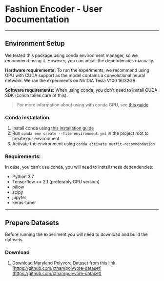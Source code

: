 # Fashion Encoder - User Documentation
---




## Environment Setup

We tested this package using conda environment manager, so we recommend using it. However, you can install the dependencies manually.

__Hardware requirements:__
To run the experiments, we recommend using GPU with CUDA support as the model contains a convolutional neural network. We ran the experiments on NVIDIA Tesla V100 16/32GB

__Software requirements:__
When using conda, you don't need to install CUDA SDK (conda takes care of this).

> For more information about using with conda GPU, see [this guide](https://docs.anaconda.com/anaconda/user-guide/tasks/gpu-packages/) 

### Conda installation:
1. Install conda using [this installation guide](https://docs.conda.io/projects/conda/en/latest/user-guide/install/index.html)
2. Run `conda env create --file environment.yml` in the project root to create our environment
3. Activate the environment using `conda activate outfit-recommendation`

### Requirements:
In case, you can't use conda, you will need to install these dependencies:

- Python 3.7
- Tensorflow >= 2.1 (preferably GPU version)
- pillow
- scipy
- jupyter
- keras-tuner

---

## Prepare Datasets
Before running the experiment you will need to download and build the datasets.

### Download
1. Download Maryland Polyvore Dataset from this link [https://github.com/xthan/polyvore-dataset](https://github.com/xthan/polyvore-dataset)